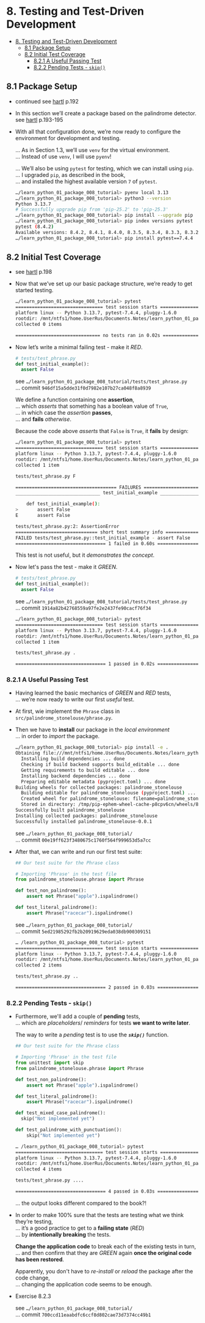 # 8. Testing and Test-Driven Development

- [8. Testing and Test-Driven Development](#8-testing-and-test-driven-development)
  - [8.1 Package Setup](#81-package-setup)
  - [8.2 Initial Test Coverage](#82-initial-test-coverage)
    - [8.2.1 A Useful Passing Test](#821-a-useful-passing-test)
    - [8.2.2 Pending Tests - `skip()`](#822-pending-tests---skip)

## 8.1 Package Setup

- continued see [hartl](../README.md#hartl) p.192

- In this section we’ll create a package based on the palindrome detector.  
  see [hartl](../README.md#hartl) p.193-195

- With all that configuration done, we’re now ready to configure the environment
for development and testing.  
  
  … As in Section 1.3, we’ll use `venv` for the virtual environment.  
  … Instead of use `venv`, I will use `pyenv`!  
  
  … We’ll also be using `pytest` for testing, which we can install using `pip`.  
  … I upgraded `pip`, as described in the book,  
  … and installed the highest available version `7` of `pytest`.

  ``` bash
  …/learn_python_01_package_008_tutorial> pyenv local 3.13
  …/learn_python_01_package_008_tutorial> python3 --version
  Python 3.13.7
  # Successfully upgrade pip from 'pip-25.2' to 'pip-25.3'
  …/learn_python_01_package_008_tutorial> pip install --upgrade pip
  …/learn_python_01_package_008_tutorial> pip index versions pytest
  pytest (8.4.2)
  Available versions: 8.4.2, 8.4.1, 8.4.0, 8.3.5, 8.3.4, 8.3.3, 8.3.2, 8.3.1, 8.3.0, 8.2.2, 8.2.1, 8.2.0, 8.1.2, 8.1.1, 8.0.2, 8.0.1, 8.0.0, 7.4.4, …
  …/learn_python_01_package_008_tutorial> pip install pytest==7.4.4
  ```

## 8.2 Initial Test Coverage

- see [hartl](../README.md#hartl) p.198

- Now that we’ve set up our basic package structure, we’re ready to get started testing.

  ``` bash
  …/learn_python_01_package_008_tutorial> pytest
  ================================ test session starts ================================
  platform linux -- Python 3.13.7, pytest-7.4.4, pluggy-1.6.0
  rootdir: /mnt/ntfs1/home.UserRus/Documents.Notes/learn_python_01_package_008_tutorial
  collected 0 items                                                                                                                                                                   

  =============================== no tests ran in 0.02s ===============================
  ```

- Now let’s write a minimal failing test - make it *RED*.
  
  ``` Python
  # tests/test_phrase.py
  def test_initial_example():
    assert False
  ```
  
  see `…/learn_python_01_package_008_tutorial/tests/test_phrase.py`  
  … commit `946df15a5dde31f0d7982e107b27ca048f8a8939`

  We define a function containing one **assertion**,  
  … which *asserts* that something has a boolean value of `True`,  
  … in which case the *assertion* **passes**,  
  … and **fails** *otherwise*.

  Because the code above *asserts* that `False` is `True`, it **fails** by design:

  ``` bash
  …/learn_python_01_package_008_tutorial> pytest
  ================================ test session starts ================================
  platform linux -- Python 3.13.7, pytest-7.4.4, pluggy-1.6.0
  rootdir: /mnt/ntfs1/home.UserRus/Documents.Notes/learn_python_01_package_008_tutorial
  collected 1 item                                                                                                                                                                    

  tests/test_phrase.py F                                                         [100%]

  ===================================== FAILURES ======================================
  _______________________________ test_initial_example ________________________________

      def test_initial_example():
  >       assert False
  E       assert False

  tests/test_phrase.py:2: AssertionError
  ============================== short test summary info ==============================
  FAILED tests/test_phrase.py::test_initial_example - assert False
  ================================= 1 failed in 0.60s =================================
  ```

  This test is not useful, but it *demonstrates the concept*.

- Now let's pass the test - make it *GREEN*.
  
  ``` Python
  # tests/test_phrase.py
  def test_initial_example():
    assert False
  ```

  see `…/learn_python_01_package_008_tutorial/tests/test_phrase.py`  
  … commit `1914a82b42768559a97fe2e2437fe90cacf76f34`

  ``` bash
  …/learn_python_01_package_008_tutorial> pytest
  ================================ test session starts ================================
  platform linux -- Python 3.13.7, pytest-7.4.4, pluggy-1.6.0
  rootdir: /mnt/ntfs1/home.UserRus/Documents.Notes/learn_python_01_package_008_tutorial
  collected 1 item                                                                                                                                                                    

  tests/test_phrase.py .                                                                                                                                                        [100%]

  ================================= 1 passed in 0.02s =================================
  ```

### 8.2.1 A Useful Passing Test

- Having learned the basic mechanics of *GREEN* and *RED* tests,  
  … we’re now ready to write our first *useful* test.

- At first, wie implement the `Phrase` class in `src/palindrome_stonelouse/phrase.py`.

- Then we have to **install** our package in the *local environment*  
  … in order to *import* the package.

  ``` bash
  …/learn_python_01_package_008_tutorial> pip install -e .
  Obtaining file:///mnt/ntfs1/home.UserRus/Documents.Notes/learn_python_01_package_008_tutorial
    Installing build dependencies ... done
    Checking if build backend supports build_editable ... done
    Getting requirements to build editable ... done
    Installing backend dependencies ... done
    Preparing editable metadata (pyproject.toml) ... done
  Building wheels for collected packages: palindrome_stonelouse
    Building editable for palindrome_stonelouse (pyproject.toml) ... done
    Created wheel for palindrome_stonelouse: filename=palindrome_stonelouse-0.0.1-py3-none-any.whl size=2305 sha256=6910b6d50d32cf6b0042fdcc0f6161ad96976f03d163352d0e758f33ad095fd2
    Stored in directory: /tmp/pip-ephem-wheel-cache-p8cpv6cn/wheels/8b/dd/ed/32e3ff6469c196c2e6e37d06abfca70845b631f884cf524b8a
  Successfully built palindrome_stonelouse
  Installing collected packages: palindrome_stonelouse
  Successfully installed palindrome_stonelouse-0.0.1
  ```

  see `…/learn_python_01_package_008_tutorial/`  
  … commit `00e19ff623f3480675c1760f564f999653d5a7cc`

- After that, we can write and run our first test suite:

  ``` Python
  ## Our test suite for the Phrase class

  # Importing 'Phrase' in the test file
  from palindrome_stonelouse.phrase import Phrase

  def test_non_palindrome():
      assert not Phrase("apple").ispalindrome()

  def test_literal_palindrome():
      assert Phrase("racecar").ispalindrome()
  ```

  see `…/learn_python_01_package_008_tutorial/`  
  … commit `5ed21985292fb2b20919629eda038db900309151`

  ``` bash
  … /learn_python_01_package_008_tutorial> pytest
  ================================ test session starts ================================
  platform linux -- Python 3.13.7, pytest-7.4.4, pluggy-1.6.0
  rootdir: /mnt/ntfs1/home.UserRus/Documents.Notes/learn_python_01_package_008_tutorial
  collected 2 items                                                                                                                                                                  

  tests/test_phrase.py ..                                                        [100%]

  ================================= 2 passed in 0.03s =================================
  ```

### 8.2.2 Pending Tests - `skip()`

- Furthermore, we'll add a couple of **pending** tests,  
  … which are *placeholders*/ *reminders* for tests **we want to write later**.  

  The way to write a *pending* test is to use the ***`skip()`*** function.

  ``` Python
  ## Our test suite for the Phrase class

  # Importing 'Phrase' in the test file
  from unittest import skip
  from palindrome_stonelouse.phrase import Phrase

  def test_non_palindrome():
      assert not Phrase("apple").ispalindrome()

  def test_literal_palindrome():
      assert Phrase("racecar").ispalindrome()

  def test_mixed_case_palindrome():
    skip("Not implemented yet")

  def test_palindrome_with_punctuation():
      skip("Not implemented yet")
  ```

  ``` bash
  … /learn_python_01_package_008_tutorial> pytest
  ================================ test session starts ================================
  platform linux -- Python 3.13.7, pytest-7.4.4, pluggy-1.6.0
  rootdir: /mnt/ntfs1/home.UserRus/Documents.Notes/learn_python_01_package_008_tutorial
  collected 4 items                                                                                                                                                                  

  tests/test_phrase.py ....                                                      [100%]

  ================================= 4 passed in 0.03s =================================
  ```

  … the output looks different compared to the book?!

- In order to make 100% sure that the tests are testing what we think they’re testing,  
  … it’s a good practice to get to a **failing state** (*RED*)  
  … by **intentionally breaking** the tests.

  **Change the application code** to break each of the existing tests in turn,  
  … and then confirm that they are *GREEN* again **once the original code has been restored**.

  Apparently, you don't have to *re-install* or *reload* the package after the code change,  
  … changing the application code seems to be enough.

- Exercise 8.2.3

  see `…/learn_python_01_package_008_tutorial/`  
  … commit `700ccd11eaabdfc6ccf8d802cae73d7374cc49b1`
